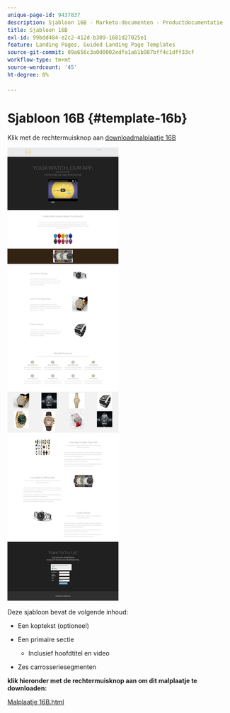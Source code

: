 ```yaml
---
unique-page-id: 9437837
description: Sjabloon 16B - Marketo-documenten - Productdocumentatie
title: Sjabloon 16B
exl-id: 99bdd484-e2c2-412d-b309-1681d27025e1
feature: Landing Pages, Guided Landing Page Templates
source-git-commit: 09a656c3a0d0002edfa1a61b987bff4c1dff33cf
workflow-type: tm+mt
source-wordcount: '45'
ht-degree: 0%

---
```


# Sjabloon 16B {#template-16b}

Klik met de rechtermuisknop aan [ downloadmalplaatje 16B ](https://experienceleague.adobe.com/landing/marketo/lp-templates/template-16b.html?lang=nl-NL)

![](assets/image2015-8-14-11-3a2-3a51.png)

Deze sjabloon bevat de volgende inhoud:

* Een koptekst (optioneel)
* Een primaire sectie

   * Inclusief hoofdtitel en video

* Zes carrosseriesegmenten

**klik hieronder met de rechtermuisknop aan om dit malplaatje te downloaden:**

[ Malplaatje 16B.html ](https://experienceleague.adobe.com/landing/marketo/lp-templates/template-16b.html?lang=nl-NL)
